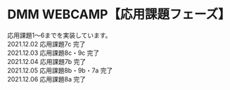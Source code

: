 # DMM WEBCAMP【応用課題フェーズ】
応用課題1〜6までを実装しています。<br>
2021.12.02 応用課題7c 完了<br>
2021.12.03 応用課題8c・9c 完了<br>
2021.12.04 応用課題7b 完了<br>
2021.12.05 応用課題8b・9b・7a 完了<br>
2021.12.06 応用課題8a 完了